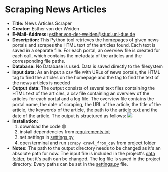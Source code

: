 # Scraping News Articles

* <strong>Title:</strong> News Articles Scraper
* <strong>Creator:</strong> Esther von der Weiden
* <strong>E-Mail-Address:</strong> esther.von-der-weiden@stud.uni-due.de
* <strong>Description:</strong> This Python tool retrieves the homepages of given news portals and scrapes the HTML text of the articles found. Each text is saved in a separate file. For each portal, an overview file is created for each call, which contains the metadata of the articles and the corresponding file paths.
* <strong>Database:</strong> No Database is used. Data is saved directly to the filesystem
* <strong>Input data:</strong> As an Input a csv file with URLs of news portals, the HTML tag to find the articles on the homepage and the tag to find the text of the news articles is needed
* <strong>Output data:</strong> The output consists of several text files containing the HTML text of the articles, a csv file containing an overview of the articles for each portal and a log file. The overview file contains the portal name, the date of scraping, the URL of the article, the title of the article, the keywords of the article, the path to the article text and the date of the article.
The output is structured as follows: [![](https://mermaid.ink/img/pako:eNp1kmFrgzAQhv-K5NNW9A_4YVBYGYO2G3UwGMI4klNDY05irEjpf1_SVGm7ep_Mve89OS93ZJwEspQVinpegbHRepfryEVDxoIqSAk0TwWkBSThkFCDOloEXUONi1BwHUGMQsFz0B1ccoXtPFKAfQTzIUCqYULcgnl7-DigOUjsR6pUOIsLKFeU0KUq8v77Ll2qvcFdlMhKq-baPDt7aauR46j_xxklycvdOGZMV7_2aIi3IN-xd7GY1WhqkMI97NFncqZgoM7mLHXfAkqDOYuDot0CfCrgWKO2mTVuaOUQjOv37Wq5-81Wb5vV9iubShTRPji4graVfFJs5TDjLWY_5Wt3ENTrZWfp20DjLQWoFnN9cu2CS2eD5iy1psOYGerKiqVnR8y6xr_kq3RtQz1lUUhLZhPW97zFMWtA_xCNntMfdTHtsw?type=png)](https://mermaid.live/edit#pako:eNp1kmFrgzAQhv-K5NNW9A_4YVBYGYO2G3UwGMI4klNDY05irEjpf1_SVGm7ep_Mve89OS93ZJwEspQVinpegbHRepfryEVDxoIqSAk0TwWkBSThkFCDOloEXUONi1BwHUGMQsFz0B1ccoXtPFKAfQTzIUCqYULcgnl7-DigOUjsR6pUOIsLKFeU0KUq8v77Ll2qvcFdlMhKq-baPDt7aauR46j_xxklycvdOGZMV7_2aIi3IN-xd7GY1WhqkMI97NFncqZgoM7mLHXfAkqDOYuDot0CfCrgWKO2mTVuaOUQjOv37Wq5-81Wb5vV9iubShTRPji4graVfFJs5TDjLWY_5Wt3ENTrZWfp20DjLQWoFnN9cu2CS2eD5iy1psOYGerKiqVnR8y6xr_kq3RtQz1lUUhLZhPW97zFMWtA_xCNntMfdTHtsw)
* <strong>Installation:</strong>
  1.  download the code :smile:
  2.  install dependencies from [requirements.txt](https://github.com/EstherKuerbis/masterarbeit/blob/main/requirements.txt)
  3.  set settings in [settings.py](https://github.com/EstherKuerbis/masterarbeit/blob/main/nachrichtenportale/nachrichtenportale/settings.py)
  4.  open terminal and run `scrapy crawl_from_csv` from project folder
* <strong>Notes:</strong> The path to the output directory needs to be changed as it's an absolute path for now. The input file is included in the project's [data folder](https://github.com/EstherKuerbis/masterarbeit/tree/main/nachrichtenportale/nachrichtenportale/data), but it's path can be changed. The log file is saved in the project directory. Every paths can be set in the [settings.py](https://github.com/EstherKuerbis/masterarbeit/blob/main/nachrichtenportale/nachrichtenportale/settings.py) file. 
